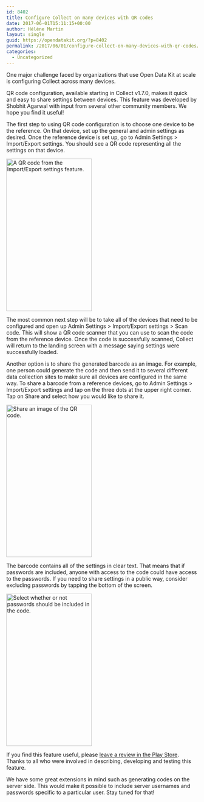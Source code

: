 ```yaml
---
id: 8402
title: Configure Collect on many devices with QR codes
date: 2017-06-01T15:11:15+00:00
author: Hélène Martin
layout: single
guid: https://opendatakit.org/?p=8402
permalink: /2017/06/01/configure-collect-on-many-devices-with-qr-codes/
categories:
  - Uncategorized
---
```

One major challenge faced by organizations that use Open Data Kit at scale is configuring Collect across many devices.

QR code configuration, available starting in Collect v1.7.0, makes it quick and easy to share settings between devices. This feature was developed by Shobhit Agarwal with input from several other community members. We hope you find it useful!

The first step to using QR code configuration is to choose one device to be the reference. On that device, set up the general and admin settings as desired. Once the reference device is set up, go to Admin Settings > Import/Export settings. You should see a QR code representing all the settings on that device.

<img class="wp-image-8404 size-medium aligncenter" src="/assets/wp-content/uploads/2017/06/Screenshot_1496350807-225x400.png" alt="A QR code from the Import/Export settings feature." width="225" height="400" />

The most common next step will be to take all of the devices that need to be configured and open up Admin Settings > Import/Export settings > Scan code. This will show a QR code scanner that you can use to scan the code from the reference device. Once the code is successfully scanned, Collect will return to the landing screen with a message saying settings were successfully loaded.

Another option is to share the generated barcode as an image. For example, one person could generate the code and then send it to several different data collection sites to make sure all devices are configured in the same way. To share a barcode from a reference devices, go to Admin Settings > Import/Export settings and tap on the three dots at the upper right corner. Tap on Share and select how you would like to share it.

<img class="aligncenter wp-image-8406 size-medium" src="/assets/wp-content/uploads/2017/06/Screenshot_1496350856-225x400.png" alt="Share an image of the QR code." width="225" height="400" />

The barcode contains all of the settings in clear text. That means that if passwords are included, anyone with access to the code could have access to the passwords. If you need to share settings in a public way, consider excluding passwords by tapping the bottom of the screen.

<img class="aligncenter wp-image-8405 size-medium" src="/assets/wp-content/uploads/2017/06/Screenshot_1496350811-225x400.png" alt="Select whether or not passwords should be included in the code." width="225" height="400" />

If you find this feature useful, please [leave a review in the Play Store](https://play.google.com/store/apps/details?id=org.odk.collect.android&hl=en). Thanks to all who were involved in describing, developing and testing this feature.

We have some great extensions in mind such as generating codes on the server side. This would make it possible to include server usernames and passwords specific to a particular user. Stay tuned for that!